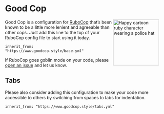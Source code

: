 # Good Cop

<img src="good-cop.png" alt="Happy cartoon ruby character wearing a police hat" width="150" align="right" />

Good Cop is a configuration for [RuboCop](https://rubocop.org) that’s been known to be a little more lenient and agreeable than other cops. Just add this line to the top of your RuboCop config file to start using it today.

```
inherit_from: "https://www.goodcop.style/base.yml"
```

If RuboCop goes goblin mode on your code, please [open an issue](https://github.com/joeldrapper/good_cop/issues/new) and let us know.

## Tabs

Please also consider adding this configuration to make your code more accessible to others by switching from spaces to tabs for indentation.

```
inherit_from: "https://www.goodcop.style/tabs.yml"
```
